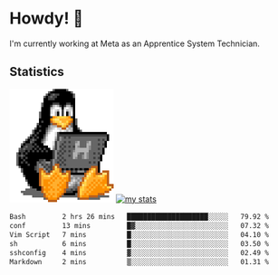 # Howdy! :penguin:
I'm currently working at Meta as an Apprentice System Technician.

## Statistics

![Tux Pengiun!](tux-linux-penguin.gif)
[![my stats](https://github-readme-stats.vercel.app/api?username=benlodz&showing_icons=true&theme=tokyonight)](https://github.com/anuraghazra/github-readme-stats)

<!-- [![Top Langs](https://github-readme-stats.vercel.app/api/top-langs/?username=benlodz&layout=compact)](https://github.com/anuraghazra/github-readme-stats) ---> 

<!--START_SECTION:waka-->

```text
Bash         2 hrs 26 mins   ████████████████████░░░░░   79.92 %
conf         13 mins         █▓░░░░░░░░░░░░░░░░░░░░░░░   07.32 %
Vim Script   7 mins          █░░░░░░░░░░░░░░░░░░░░░░░░   04.10 %
sh           6 mins          █░░░░░░░░░░░░░░░░░░░░░░░░   03.50 %
sshconfig    4 mins          ▓░░░░░░░░░░░░░░░░░░░░░░░░   02.49 %
Markdown     2 mins          ▒░░░░░░░░░░░░░░░░░░░░░░░░   01.31 %
```

<!--END_SECTION:waka-->
<!--
**benlodz/benlodz** is a ✨ _special_ ✨ repository because its `README.md` (this file) appears on your GitHub profile.

Here are some ideas to get you started:

- 🔭 I’m currently working on ...
- 🌱 I’m currently learning ...
- 👯 I’m looking to collaborate on ...
- 🤔 I’m looking for help with ...
- 💬 Ask me about ...
- 📫 How to reach me: ...
- 😄 Pronouns: ...
- ⚡ Fun fact: ...
-->
